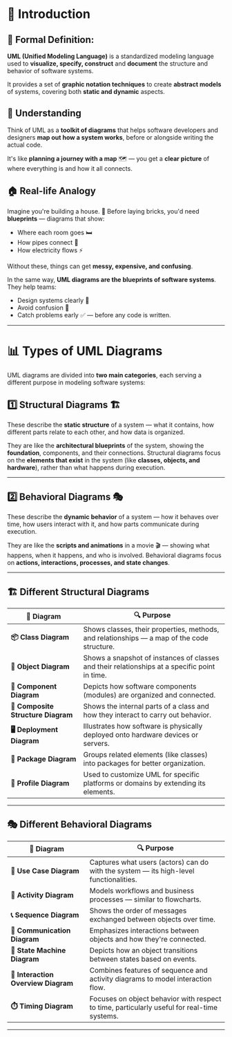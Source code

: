 
# 🧠 Introduction

## 📘 Formal Definition:

**UML (Unified Modeling Language)** is a standardized modeling language used to **visualize, specify, construct**
and **document** the structure and behavior of software systems.

It provides a set of **graphic notation techniques** to create **abstract models** of systems, covering both
**static and dynamic** aspects.


## 🧭 Understanding

Think of UML as a **toolkit of diagrams** that helps software developers and designers **map out how a system works**,
before or alongside writing the actual code.

It's like **planning a journey with a map** 🗺️ — you get a **clear picture** of where everything is and how it all connects.


## 🏠 Real-life Analogy

Imagine you're building a house. 🧱
Before laying bricks, you'd need **blueprints** — diagrams that show:

* Where each room goes 🛏️
* How pipes connect 🚿
* How electricity flows ⚡

Without these, things can get **messy, expensive, and confusing**.

In the same way, **UML diagrams are the blueprints of software systems**. They help teams:

* Design systems clearly 🧊
* Avoid confusion 🚫
* Catch problems early ✅ — before any code is written.

---

# 📊 Types of UML Diagrams

UML diagrams are divided into **two main categories**, each serving a different purpose in modeling software systems:

## 1️⃣ Structural Diagrams 🏗️

These describe the **static structure** of a system — what it contains, how different parts relate to each other, 
and how data is organized.

They are like the **architectural blueprints** of the system, showing the **foundation**, components, and their
connections. Structural diagrams focus on the **elements that exist** in the system (like **classes, objects, 
and hardware**), rather than what happens during execution.

---

## 2️⃣ Behavioral Diagrams 🎭

These describe the **dynamic behavior** of a system — how it behaves over time, how users interact with it, and 
how parts communicate during execution.

They are like the **scripts and animations** in a movie 🎬 — showing what happens, when it happens, and who is 
involved. Behavioral diagrams focus on **actions, interactions, processes, and state changes**.

---


## 🏗️ Different Structural Diagrams

| 📌 **Diagram**                     | 🔍 **Purpose**                                                                                |
| ---------------------------------- | --------------------------------------------------------------------------------------------- |
| **📦 Class Diagram**               | Shows classes, their properties, methods, and relationships — a map of the code structure.    |
| **🔳 Object Diagram**              | Shows a snapshot of instances of classes and their relationships at a specific point in time. |
| **🧩 Component Diagram**           | Depicts how software components (modules) are organized and connected.                        |
| **🔄 Composite Structure Diagram** | Shows the internal parts of a class and how they interact to carry out behavior.              |
| **🖥️ Deployment Diagram**         | Illustrates how software is physically deployed onto hardware devices or servers.             |
| **📁 Package Diagram**             | Groups related elements (like classes) into packages for better organization.                 |
| **🎨 Profile Diagram**             | Used to customize UML for specific platforms or domains by extending its elements.            |

---

## 🎭 Different Behavioral Diagrams

| 📌 **Diagram**                      | 🔍 **Purpose**                                                                              |
| ----------------------------------- | ------------------------------------------------------------------------------------------- |
| **🙋 Use Case Diagram**             | Captures what users (actors) can do with the system — its high-level functionalities.       |
| **🔁 Activity Diagram**             | Models workflows and business processes — similar to flowcharts.                            |
| **📞 Sequence Diagram**             | Shows the order of messages exchanged between objects over time.                            |
| **🔗 Communication Diagram**        | Emphasizes interactions between objects and how they're connected.                          |
| **🔄 State Machine Diagram**        | Depicts how an object transitions between states based on events.                           |
| **🧭 Interaction Overview Diagram** | Combines features of sequence and activity diagrams to model interaction flow.              |
| **⏱️ Timing Diagram**               | Focuses on object behavior with respect to time, particularly useful for real-time systems. |

---


